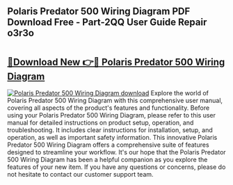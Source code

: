 ## Polaris Predator 500 Wiring Diagram PDF Download Free - Part-2QQ User Guide Repair o3r3o

# <h2><a href="http://dfrq90.blite.top/?on=Polaris+Predator+500+Wiring+Diagram">🔗Download New 👉🔴 Polaris Predator 500 Wiring Diagram</a></h2>

[![Polaris Predator 500 Wiring Diagram download](https://i.imgur.com/lujVjoI.png)](http://dfrq90.blite.top/?on=Polaris+Predator+500+Wiring+Diagram)
Explore the world of Polaris Predator 500 Wiring Diagram with this comprehensive user manual, covering all aspects of the product's features and functionality. Before using your Polaris Predator 500 Wiring Diagram, please refer to this user manual for detailed instructions on product setup, operation, and troubleshooting. It includes clear instructions for installation, setup, and operation, as well as important safety information. This innovative Polaris Predator 500 Wiring Diagram offers a comprehensive suite of features designed to streamline your workflow. It's our hope that the Polaris Predator 500 Wiring Diagram has been a helpful companion as you explore the features of your new item. If you have any questions or concerns, please do not hesitate to contact our customer support team.
